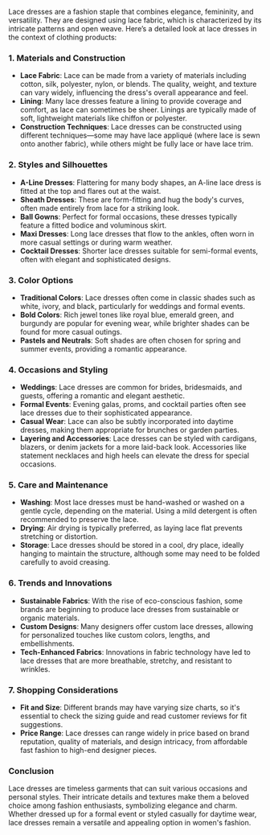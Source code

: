 Lace dresses are a fashion staple that combines elegance, femininity, and versatility. They are designed using lace fabric, which is characterized by its intricate patterns and open weave. Here’s a detailed look at lace dresses in the context of clothing products:

### 1. **Materials and Construction**
   - **Lace Fabric**: Lace can be made from a variety of materials including cotton, silk, polyester, nylon, or blends. The quality, weight, and texture can vary widely, influencing the dress's overall appearance and feel.
   - **Lining**: Many lace dresses feature a lining to provide coverage and comfort, as lace can sometimes be sheer. Linings are typically made of soft, lightweight materials like chiffon or polyester.
   - **Construction Techniques**: Lace dresses can be constructed using different techniques—some may have lace appliqué (where lace is sewn onto another fabric), while others might be fully lace or have lace trim.

### 2. **Styles and Silhouettes**
   - **A-Line Dresses**: Flattering for many body shapes, an A-line lace dress is fitted at the top and flares out at the waist.
   - **Sheath Dresses**: These are form-fitting and hug the body's curves, often made entirely from lace for a striking look.
   - **Ball Gowns**: Perfect for formal occasions, these dresses typically feature a fitted bodice and voluminous skirt.
   - **Maxi Dresses**: Long lace dresses that flow to the ankles, often worn in more casual settings or during warm weather.
   - **Cocktail Dresses**: Shorter lace dresses suitable for semi-formal events, often with elegant and sophisticated designs.

### 3. **Color Options**
   - **Traditional Colors**: Lace dresses often come in classic shades such as white, ivory, and black, particularly for weddings and formal events.
   - **Bold Colors**: Rich jewel tones like royal blue, emerald green, and burgundy are popular for evening wear, while brighter shades can be found for more casual outings.
   - **Pastels and Neutrals**: Soft shades are often chosen for spring and summer events, providing a romantic appearance.

### 4. **Occasions and Styling**
   - **Weddings**: Lace dresses are common for brides, bridesmaids, and guests, offering a romantic and elegant aesthetic.
   - **Formal Events**: Evening galas, proms, and cocktail parties often see lace dresses due to their sophisticated appearance.
   - **Casual Wear**: Lace can also be subtly incorporated into daytime dresses, making them appropriate for brunches or garden parties.
   - **Layering and Accessories**: Lace dresses can be styled with cardigans, blazers, or denim jackets for a more laid-back look. Accessories like statement necklaces and high heels can elevate the dress for special occasions.

### 5. **Care and Maintenance**
   - **Washing**: Most lace dresses must be hand-washed or washed on a gentle cycle, depending on the material. Using a mild detergent is often recommended to preserve the lace.
   - **Drying**: Air drying is typically preferred, as laying lace flat prevents stretching or distortion.
   - **Storage**: Lace dresses should be stored in a cool, dry place, ideally hanging to maintain the structure, although some may need to be folded carefully to avoid creasing.

### 6. **Trends and Innovations**
   - **Sustainable Fabrics**: With the rise of eco-conscious fashion, some brands are beginning to produce lace dresses from sustainable or organic materials.
   - **Custom Designs**: Many designers offer custom lace dresses, allowing for personalized touches like custom colors, lengths, and embellishments.
   - **Tech-Enhanced Fabrics**: Innovations in fabric technology have led to lace dresses that are more breathable, stretchy, and resistant to wrinkles.

### 7. **Shopping Considerations**
   - **Fit and Size**: Different brands may have varying size charts, so it's essential to check the sizing guide and read customer reviews for fit suggestions.
   - **Price Range**: Lace dresses can range widely in price based on brand reputation, quality of materials, and design intricacy, from affordable fast fashion to high-end designer pieces.

### Conclusion
Lace dresses are timeless garments that can suit various occasions and personal styles. Their intricate details and textures make them a beloved choice among fashion enthusiasts, symbolizing elegance and charm. Whether dressed up for a formal event or styled casually for daytime wear, lace dresses remain a versatile and appealing option in women's fashion.